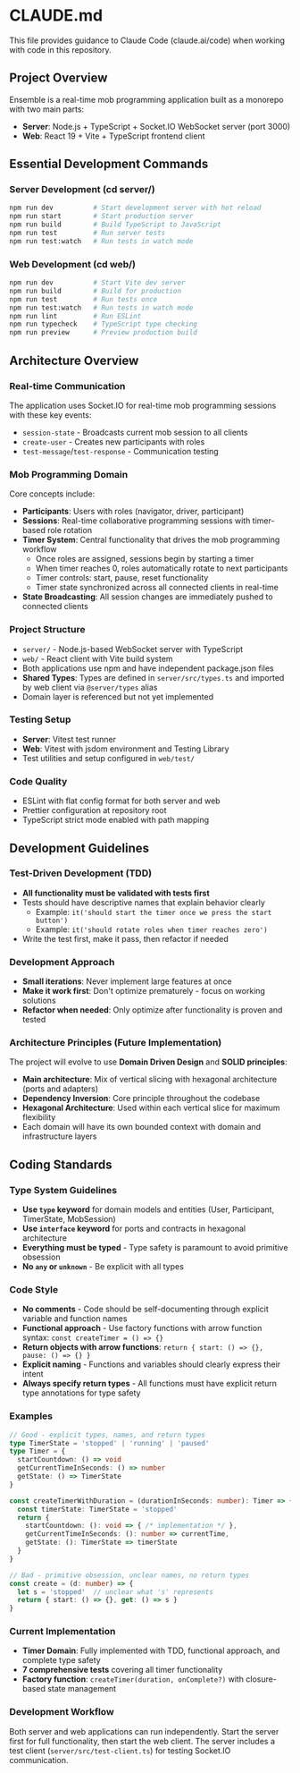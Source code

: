 # CLAUDE.md

This file provides guidance to Claude Code (claude.ai/code) when working with code in this repository.

## Project Overview

Ensemble is a real-time mob programming application built as a monorepo with two main parts:
- **Server**: Node.js + TypeScript + Socket.IO WebSocket server (port 3000)
- **Web**: React 19 + Vite + TypeScript frontend client

## Essential Development Commands

### Server Development (cd server/)
```bash
npm run dev          # Start development server with hot reload
npm run start        # Start production server
npm run build        # Build TypeScript to JavaScript
npm run test         # Run server tests
npm run test:watch   # Run tests in watch mode
```

### Web Development (cd web/)
```bash
npm run dev          # Start Vite dev server
npm run build        # Build for production
npm run test         # Run tests once
npm run test:watch   # Run tests in watch mode
npm run lint         # Run ESLint
npm run typecheck    # TypeScript type checking
npm run preview      # Preview production build
```

## Architecture Overview

### Real-time Communication
The application uses Socket.IO for real-time mob programming sessions with these key events:
- `session-state` - Broadcasts current mob session to all clients
- `create-user` - Creates new participants with roles
- `test-message`/`test-response` - Communication testing

### Mob Programming Domain
Core concepts include:
- **Participants**: Users with roles (navigator, driver, participant)
- **Sessions**: Real-time collaborative programming sessions with timer-based role rotation
- **Timer System**: Central functionality that drives the mob programming workflow
  - Once roles are assigned, sessions begin by starting a timer
  - When timer reaches 0, roles automatically rotate to next participants
  - Timer controls: start, pause, reset functionality
  - Timer state synchronized across all connected clients in real-time
- **State Broadcasting**: All session changes are immediately pushed to connected clients

### Project Structure
- `server/` - Node.js-based WebSocket server with TypeScript
- `web/` - React client with Vite build system
- Both applications use npm and have independent package.json files
- **Shared Types**: Types are defined in `server/src/types.ts` and imported by web client via `@server/types` alias
- Domain layer is referenced but not yet implemented

### Testing Setup
- **Server**: Vitest test runner
- **Web**: Vitest with jsdom environment and Testing Library
- Test utilities and setup configured in `web/test/`

### Code Quality
- ESLint with flat config format for both server and web
- Prettier configuration at repository root
- TypeScript strict mode enabled with path mapping

## Development Guidelines

### Test-Driven Development (TDD)
- **All functionality must be validated with tests first**
- Tests should have descriptive names that explain behavior clearly
  - Example: `it('should start the timer once we press the start button')`
  - Example: `it('should rotate roles when timer reaches zero')`
- Write the test first, make it pass, then refactor if needed

### Development Approach
- **Small iterations**: Never implement large features at once
- **Make it work first**: Don't optimize prematurely - focus on working solutions
- **Refactor when needed**: Only optimize after functionality is proven and tested

### Architecture Principles (Future Implementation)
The project will evolve to use **Domain Driven Design** and **SOLID principles**:
- **Main architecture**: Mix of vertical slicing with hexagonal architecture (ports and adapters)
- **Dependency Inversion**: Core principle throughout the codebase
- **Hexagonal Architecture**: Used within each vertical slice for maximum flexibility
- Each domain will have its own bounded context with domain and infrastructure layers

## Coding Standards

### Type System Guidelines
- **Use `type` keyword** for domain models and entities (User, Participant, TimerState, MobSession)
- **Use `interface` keyword** for ports and contracts in hexagonal architecture
- **Everything must be typed** - Type safety is paramount to avoid primitive obsession
- **No `any` or `unknown`** - Be explicit with all types

### Code Style
- **No comments** - Code should be self-documenting through explicit variable and function names
- **Functional approach** - Use factory functions with arrow function syntax: `const createTimer = () => {}`
- **Return objects with arrow functions**: `return { start: () => {}, pause: () => {} }`
- **Explicit naming** - Functions and variables should clearly express their intent
- **Always specify return types** - All functions must have explicit return type annotations for type safety

### Examples
```typescript
// Good - explicit types, names, and return types
type TimerState = 'stopped' | 'running' | 'paused'
type Timer = {
  startCountdown: () => void
  getCurrentTimeInSeconds: () => number
  getState: () => TimerState
}

const createTimerWithDuration = (durationInSeconds: number): Timer => {
  const timerState: TimerState = 'stopped'
  return {
    startCountdown: (): void => { /* implementation */ },
    getCurrentTimeInSeconds: (): number => currentTime,
    getState: (): TimerState => timerState
  }
}

// Bad - primitive obsession, unclear names, no return types
const create = (d: number) => {
  let s = 'stopped'  // unclear what 's' represents
  return { start: () => {}, get: () => s }
}
```

### Current Implementation
- **Timer Domain**: Fully implemented with TDD, functional approach, and complete type safety
- **7 comprehensive tests** covering all timer functionality
- **Factory function**: `createTimer(duration, onComplete?)` with closure-based state management

### Development Workflow
Both server and web applications can run independently. Start the server first for full functionality, then start the web client. The server includes a test client (`server/src/test-client.ts`) for testing Socket.IO communication.
